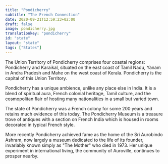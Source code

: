 ```yaml
---
title: "Pondicherry"
subtitle: "The French Connection"
date: 2020-09-21T12:59:23+02:00
draft: false
image: pondicherry.jpg
translationkey: "pondicherry"
id: "state"
layout: "state"
tags: ["States"] 
---
```

The Union Territory of Pondicherry comprises four coastal regions: Pondicherry and Karaikal, situated on the east coast of Tamil Nadu, Yanam in Andra Pradesh and Mahe on the west coast of Kerala. Pondicherry is the capital of this Union Territory.

Pondicherry has a unique ambience, unlike any place else in India. It is a blend of spiritual aura, French colonial heritage, Tamil culture, and the cosmopolitan flair of hosting many nationalities in a small but varied town.
 
The state of Pondicherry was a French colony for some 200 years and retains much evidence of this today. The Pondicherry Museum is a treasure trove of antiques with a section on French India which is housed in rooms decorated in typical French style.

More recently Pondicherry achieved fame as the home of the Sri Aurobindo Ashram, now largely a museum dedicated to the life of its founder, invariably known simply as "The Mother" who died in 1973. Her unique experiment in international living, the community of Auroville, continues to prosper nearby.
